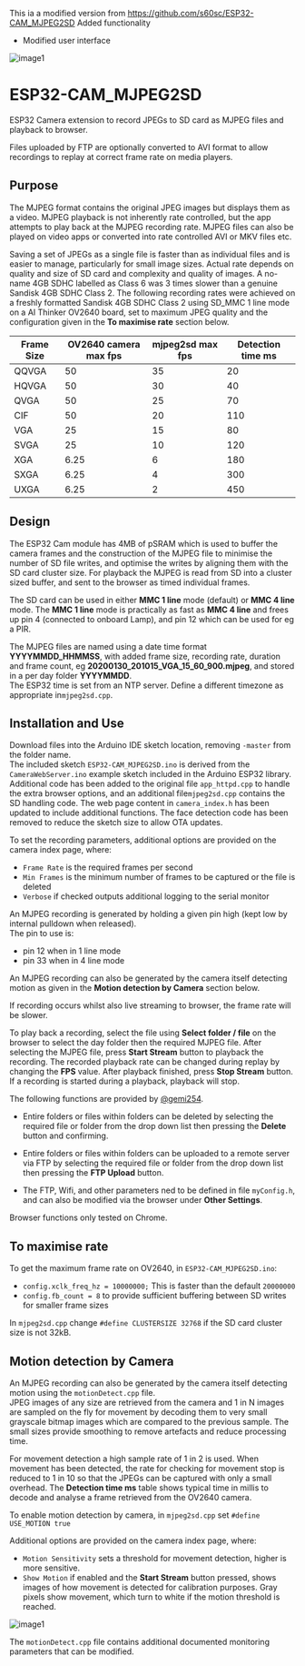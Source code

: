 
This ia a modified version from https://github.com/s60sc/ESP32-CAM_MJPEG2SD
Added functionality 

* Modified user interface

![image1](extras/screenshot.png)

# ESP32-CAM_MJPEG2SD
ESP32 Camera extension to record JPEGs to SD card as MJPEG files and playback to browser. 

Files uploaded by FTP are optionally converted to AVI format to allow recordings to replay at correct frame rate on media players.

## Purpose
The MJPEG format contains the original JPEG images but displays them as a video. MJPEG playback is not inherently rate controlled, but the app attempts to play back at the MJPEG recording rate. MJPEG files can also be played on video apps or converted into rate controlled AVI or MKV files etc.

Saving a set of JPEGs as a single file is faster than as individual files and is easier to manage, particularly for small image sizes. Actual rate depends on quality and size of SD card and complexity and quality of images. A no-name 4GB SDHC labelled as Class 6 was 3 times slower than a genuine Sandisk 4GB SDHC Class 2. The following recording rates were achieved on a freshly formatted Sandisk 4GB SDHC Class 2 using SD_MMC 1 line mode on a AI Thinker OV2640 board, set to maximum JPEG quality and the configuration given in the __To maximise rate__ section below.

Frame Size | OV2640 camera max fps | mjpeg2sd max fps | Detection time ms
------------ | ------------- | ------------- | -------------
QQVGA | 50 | 35 |  20
HQVGA | 50 | 30 |  40
QVGA | 50 | 25 |  70
CIF | 50 | 20 | 110
VGA | 25 | 15 |  80
SVGA | 25 | 10 | 120
XGA | 6.25 | 6 | 180
SXGA | 6.25 | 4 | 300
UXGA | 6.25 | 2 | 450

## Design

The ESP32 Cam module has 4MB of pSRAM which is used to buffer the camera frames and the construction of the MJPEG file to minimise the number of SD file writes, and optimise the writes by aligning them with the SD card cluster size. For playback the MJPEG is read from SD into a cluster sized buffer, and sent to the browser as timed individual frames.

The SD card can be used in either __MMC 1 line__ mode (default) or __MMC 4 line__ mode. The __MMC 1 line__ mode is practically as fast as __MMC 4 line__ and frees up pin 4 (connected to onboard Lamp), and pin 12 which can be used for eg a PIR.  

The MJPEG files are named using a date time format __YYYYMMDD_HHMMSS__, with added frame size, recording rate, duration and frame count, eg __20200130_201015_VGA_15_60_900.mjpeg__, and stored in a per day folder __YYYYMMDD__.  
The ESP32 time is set from an NTP server. Define a different timezone as appropriate in`mjpeg2sd.cpp`.


## Installation and Use

Download files into the Arduino IDE sketch location, removing `-master` from the folder name.  
The included sketch `ESP32-CAM_MJPEG2SD.ino` is derived from the `CameraWebServer.ino` example sketch included in the Arduino ESP32 library. 
Additional code has been added to the original file `app_httpd.cpp` to handle the extra browser options, and an additional file`mjpeg2sd.cpp` contains the SD handling code. The web page content in `camera_index.h` has been updated to include additional functions. 
The face detection code has been removed to reduce the sketch size to allow OTA updates.

To set the recording parameters, additional options are provided on the camera index page, where:
* `Frame Rate` is the required frames per second
* `Min Frames` is the minimum number of frames to be captured or the file is deleted
* `Verbose` if checked outputs additional logging to the serial monitor

An MJPEG recording is generated by holding a given pin high (kept low by internal pulldown when released).  
The pin to use is:
* pin 12 when in 1 line mode
* pin 33 when in 4 line mode

An MJPEG recording can also be generated by the camera itself detecting motion as given in the __Motion detection by Camera__ section below.

If recording occurs whilst also live streaming to browser, the frame rate will be slower. 

To play back a recording, select the file using __Select folder / file__ on the browser to select the day folder then the required MJPEG file.
After selecting the MJPEG file, press __Start Stream__ button to playback the recording. 
The recorded playback rate can be changed during replay by changing the __FPS__ value. 
After playback finished, press __Stop Stream__ button. 
If a recording is started during a playback, playback will stop.

The following functions are provided by [@gemi254](https://github.com/gemi254).

* Entire folders or files within folders can be deleted by selecting the required file or folder from the drop down list then pressing the __Delete__ button and confirming.

* Entire folders or files within folders can be uploaded to a remote server via FTP by selecting the required file or folder from the drop down list then pressing the __FTP Upload__ button.

* The FTP, Wifi, and other parameters ned to be defined in file `myConfig.h`, and can also be modified via the browser under __Other Settings__.

Browser functions only tested on Chrome.


## To maximise rate

To get the maximum frame rate on OV2640, in `ESP32-CAM_MJPEG2SD.ino`:
* `config.xclk_freq_hz = 10000000;` This is faster than the default `20000000` 
* `config.fb_count = 8` to provide sufficient buffering between SD writes for smaller frame sizes 

In `mjpeg2sd.cpp` change `#define CLUSTERSIZE 32768` if the SD card cluster size is not 32kB.

## Motion detection by Camera

An MJPEG recording can also be generated by the camera itself detecting motion using the `motionDetect.cpp` file.  
JPEG images of any size are retrieved from the camera and 1 in N images are sampled on the fly for movement by decoding them to very small grayscale bitmap images which are compared to the previous sample. The small sizes provide smoothing to remove artefacts and reduce processing time.

For movement detection a high sample rate of 1 in 2 is used. When movement has been detected, the rate for checking for movement stop is reduced to 1 in 10 so that the JPEGs can be captured with only a small overhead. The __Detection time ms__ table shows typical time in millis to decode and analyse a frame retrieved from the OV2640 camera.

To enable motion detection by camera, in `mjpeg2sd.cpp` set `#define USE_MOTION true`

Additional options are provided on the camera index page, where:
* `Motion Sensitivity` sets a threshold for movement detection, higher is more sensitive.
* `Show Motion` if enabled and the __Start Stream__ button pressed, shows images of how movement is detected for calibration purposes. Gray pixels show movement, which turn to white if the motion threshold is reached.

![image1](extras/motion.png)

The `motionDetect.cpp` file contains additional documented monitoring parameters that can be modified. 
